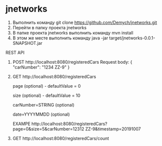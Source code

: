 # jnetworks

1. Выполнить команду git clone https://github.com/Demych/jnetworks.git
2. Перейти в папку проекта jnetworks
3. В папке проекта jnetworks выполнить команду mvn install
4. В этом же месте выполнить команду java -jar target/jnetworks-0.0.1-SNAPSHOT.jar

REST API 
1. POST http://localhost:8080/registeredCars 
  Request body:
  {
    "carNumber": "1234 ZZ-9"
  }
2. GET http://localhost:8080/registeredCars
 
    page (optional) - defaultValue = 0
  
    size (optional) - defaultValue =  10
  
    carNumber=STRING (optional)
  
    date=YYYYMMDD    (optional)
  
    EXAMPE http://localhost:8080/registeredCars?page=0&size=5&carNumber=12312 ZZ-9&timestamp=20191007
  
3. GET http://localhost:8080/registeredCars/count
 
